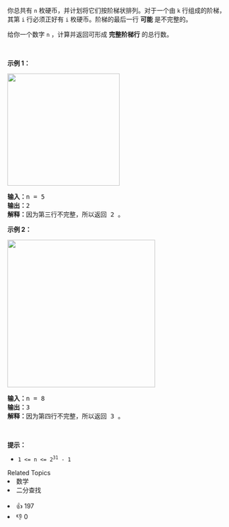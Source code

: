 <p>你总共有&nbsp;<code>n</code><em>&nbsp;</em>枚硬币，并计划将它们按阶梯状排列。对于一个由 <code>k</code> 行组成的阶梯，其第 <code>i</code><em> </em>行必须正好有 <code>i</code><em> </em>枚硬币。阶梯的最后一行 <strong>可能</strong> 是不完整的。</p>

<p>给你一个数字&nbsp;<code>n</code><em> </em>，计算并返回可形成 <strong>完整阶梯行</strong> 的总行数。</p>

<p>&nbsp;</p>

<p><strong>示例 1：</strong></p>
<img alt="" src="https://assets.leetcode.com/uploads/2021/04/09/arrangecoins1-grid.jpg" style="width: 253px; height: 253px;" />
<pre>
<strong>输入：</strong>n = 5
<strong>输出：</strong>2
<strong>解释：</strong>因为第三行不完整，所以返回 2 。
</pre>

<p><strong>示例 2：</strong></p>
<img alt="" src="https://assets.leetcode.com/uploads/2021/04/09/arrangecoins2-grid.jpg" style="width: 333px; height: 333px;" />
<pre>
<strong>输入：</strong>n = 8
<strong>输出：</strong>3
<strong>解释：</strong>因为第四行不完整，所以返回 3 。
</pre>

<p>&nbsp;</p>

<p><strong>提示：</strong></p>

<ul>
	<li><code>1 &lt;= n &lt;= 2<sup>31</sup> - 1</code></li>
</ul>
<div><div>Related Topics</div><div><li>数学</li><li>二分查找</li></div></div><br><div><li>👍 197</li><li>👎 0</li></div>